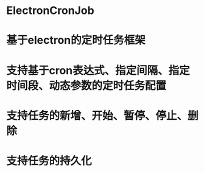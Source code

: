 # ElectronCronJob
# 基于electron的定时任务框架
# 支持基于cron表达式、指定间隔、指定时间段、动态参数的定时任务配置
# 支持任务的新增、开始、暂停、停止、删除
# 支持任务的持久化

